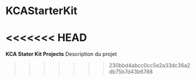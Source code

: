 # KCAStarterKit
<<<<<<< HEAD
=======
**KCA Stater Kit Projects**
Description du projet
>>>>>>> 230bbd4abcc0cc5e2a33dc36a2db75b7d43b6788
